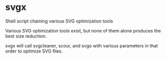 # svgx
Shell script chaining various SVG optimization tools

Various SVG optimization tools exist, but none of them alone produces the best size
reduction.

svgx will call svgcleaner, scour, and svgo with various parameters in that order to
optimize SVG files.
